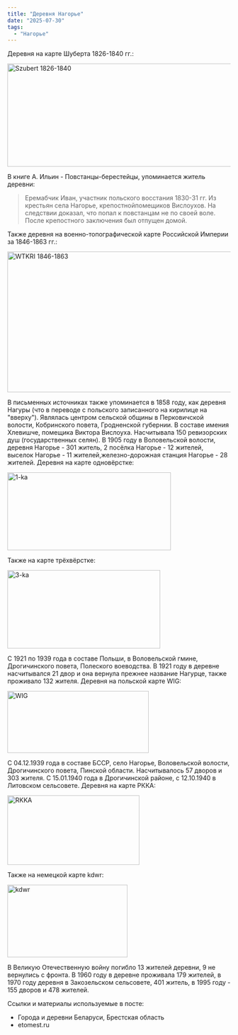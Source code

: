 ```yaml
---
title: "Деревня Нагорье"
date: "2025-07-30"
tags: 
  - "Нагорье"
---
```


Деревня на карте Шуберта 1826-1840 гг.:

<img width="535" height="233" alt="Szubert 1826-1840" src="https://github.com/user-attachments/assets/f083ecb3-41c7-4e03-b69e-02f16bb84744" />

В книге А. Ильин - Повстанцы-берестейцы, упоминается житель деревни:

> Еремабчик Иван, участник польского восстания 1830-31 гг. Из крестьян села Нагорье, крепостнойпомещиков Вислоухов. На следствии доказал, что попал к повстанцам не по своей воле. После крепостного заключения был отпущен домой.

Также деревня на военно-топографической карте Российской Империи за 1846-1863 гг.:

<img width="645" height="318" alt="WTKRI 1846-1863" src="https://github.com/user-attachments/assets/d3ecac15-f33b-4af7-98ea-f0cfd6ff7767" />

В письменных источниках также упоминается в 1858 году, как деревня Нагуры (что в переводе с польского записанного на кирилице на "вверху"). Являлась центром сельской общины в Перковичской волости, Кобринского повета, Гродненской губернии. В составе имения Хлевишче, помещика Виктора Вислоуха. Насчитывала 150 ревизорских душ (государственных селян). В 1905 году в Воловельской волости, деревня Нагорье - 301 житель, 2 посёлка Нагорье - 12 жителей, выселок Нагорье - 11 жителей,железно-дорожная станция Нагорье - 28 жителей. Деревня на карте одновёрстке:

<img width="369" height="176" alt="1-ka" src="https://github.com/user-attachments/assets/d0bc1046-1b06-417e-9ffe-1f34712fe49a" />

Также на карте трёхвёрстке:

<img width="345" height="177" alt="3-ka" src="https://github.com/user-attachments/assets/79e68a29-aec4-4c9b-90ec-4d9d661e506e" />

С 1921 по 1939 года в составе Польши, в Воловельской гмине, Дрогичинского повета, Полеского воеводства. В 1921 году в деревне насчитывался 21 двор и она вернула прежнее название Нагурце, также проживало 132 жителя. Деревня на польской карте WIG:

<img width="319" height="140" alt="WIG" src="https://github.com/user-attachments/assets/5f0a9629-0583-4067-a95c-c76bec65eb9e" />

С 04.12.1939 года в составе БССР, село Нагорье, Воловельской волости, Дрогичинского повета, Пинской области. Насчитывалось 57 дворов и 303 жителя. С 15.01.1940 года в Дрогичинской районе, с 12.10.1940 в Литовском сельсовете. Деревня на карте РККА:

<img width="298" height="157" alt="RKKA" src="https://github.com/user-attachments/assets/3592a1f3-c3ba-4dad-bb10-b5d3bd545b3f" />

Также на немецкой карте kdwr:

<img width="271" height="164" alt="kdwr" src="https://github.com/user-attachments/assets/7838222b-307a-4e9a-a120-245f72297542" />

В Великую Отечественную войну погибло 13 жителей деревни, 9 не вернулись с фронта. В 1960 году в деревне проживала 179 жителей, в 1970 году деревня в Закозельском сельсовете, 401 житель, в 1995 году - 155 дворов и 478 жителей.

Ссылки и материалы используемые в посте:
- Города и деревни Беларуси, Брестская область
- etomest.ru 
